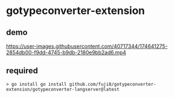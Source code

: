# gotypeconverter-extension

## demo
https://user-images.githubusercontent.com/40717344/174641275-2854db00-f9dd-4745-b9db-2180e9bb2ad6.mp4

## required
```shell
> go install go install github.com/fuji8/gotypeconverter-extension/gotypeconverter-langserver@latest
```